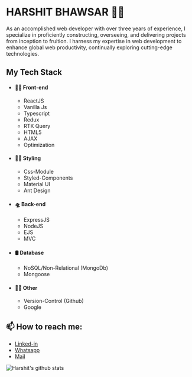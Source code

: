 # HARSHIT BHAWSAR 🧜‍♂️

As an accomplished web developer with over three years of experience, I specialize in proficiently constructing, overseeing, and delivering projects from inception to fruition. I harness my expertise in web development to enhance global web productivity, continually exploring cutting-edge technologies.

## My Tech Stack
- #### 👨‍💻 Front-end
  - ReactJS 
  - Vanilla Js
  - Typescript
  - Redux
  - RTK Query
  - HTML5
  - AJAX
  - Optimization
  
- #### 🧑‍🎨 Styling
  - Css-Module
  - Styled-Components
  - Material UI
  - Ant Design
    
- #### 🛸 Back-end
  - ExpressJS
  - NodeJS
  - EJS
  - MVC
  
- #### 🛢️ Database
  - NoSQL/Non-Relational (MongoDb)
  - Mongoose
  
- #### 🧞‍♂️ Other
  - Version-Control (Github)
  - Google

## 📫 How to reach me: 
  - <a href="https://www.linkedin.com/in/harshit-bhawsar-311a571bb/" target="_blank">Linked-in</a>
  - <a href="https://wa.me/7974792317" target="_blank">Whatsapp</a>
  - <a href="mailto:www.harshitbhawsar777@gmail.com" target="_blank">Mail</a>

![Harshit's github stats](https://github-readme-stats.vercel.app/api?username=harshitScript&show_icons=true&theme=dark)

